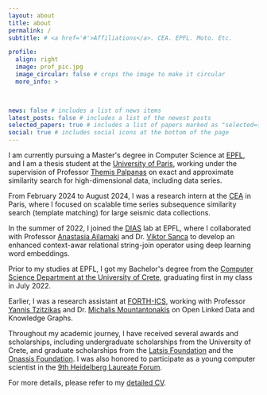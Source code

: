 ```yaml
---
layout: about
title: about
permalink: /
subtitle: # <a href='#'>Affiliations</a>. CEA. EPFL. Moto. Etc.

profile:
  align: right
  image: prof_pic.jpg
  image_circular: false # crops the image to make it circular
  more_info: > 

    

news: false # includes a list of news items
latest_posts: false # includes a list of the newest posts
selected_papers: true # includes a list of papers marked as "selected={true}"
social: true # includes social icons at the bottom of the page
---
```


I am currently pursuing a Master's degree in Computer Science at [EPFL](https://www.epfl.ch/en/), and I am a thesis student at the [University of Paris](https://u-paris.fr/en/), working under the supervision of Professor [Themis Palpanas](https://helios2.mi.parisdescartes.fr/~themisp/) on exact and approximate similarity search for high-dimensional data, including data series.

From February 2024 to August 2024, I was a research intern at the [CEA](https://www.cea.fr/) in Paris, where I focused on scalable time series subsequence similarity search (template matching) for large seismic data collections.

In the summer of 2022, I joined the [DIAS](https://www.epfl.ch/labs/dias/) lab at EPFL, where I collaborated with Professor [Anastasia Ailamaki](https://people.epfl.ch/anastasia.ailamaki/?lang=en) and Dr. [Viktor Sanca](https://www.viktorsanca.com/) to develop an enhanced context-awar relational string-join operator using deep learning word embeddings.

Prior to my studies at EPFL, I got my Bachelor's degree from the [Computer Science Department at the University of Crete](https://www.csd.uoc.gr/CSD/index.jsp?lang=en), graduating first in my class in July 2022.

<!--Since 2021, I have been collaborating with the [Dino Group, University of Paris](https://dino.mi.parisdescartes.fr/) under the supervision of Professors [Themis Palpanas](https://helios2.mi.parisdescartes.fr/~themisp/) and [Panagiota Fatourou](https://users.ics.forth.gr/~faturu/), working on distributed large-scale data series similarity search.-->

Earlier, I was a research assistant at [FORTH-ICS](https://www.forth.gr/en/home/), working with Professor [Yannis Tzitzikas](https://users.ics.forth.gr/~tzitzik/) and Dr. [Michalis Mountantonakis](https://users.ics.forth.gr/~mountant/) on Open Linked Data and Knowledge Graphs.

Throughout my academic journey, I have received several awards and scholarships, including undergraduate scholarships from the University of Crete, and graduate scholarships from the [Latsis Foundation](https://www.latsis-foundation.org/eng) and the [Onassis Foundation](https://www.onassis.org/). I was also honored to participate as a young computer scientist in the [9th Heidelberg Laureate Forum](https://www.heidelberg-laureate-forum.org/forum/9th-hlf-2022.html).

For more details, please refer to my [detailed CV](https://mchatzakis.github.io/assets/pdf/cv.pdf).